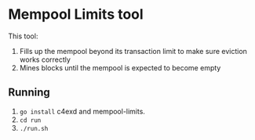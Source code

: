 # Mempool Limits tool

This tool:

1. Fills up the mempool beyond its transaction limit to make sure eviction works correctly
2. Mines blocks until the mempool is expected to become empty

## Running

1. `go install` c4exd and mempool-limits.
2. `cd run`
3. `./run.sh`



